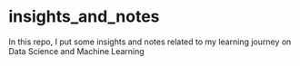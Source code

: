 # insights_and_notes
In this repo, I put some insights and notes related to my learning journey on Data Science and Machine Learning
